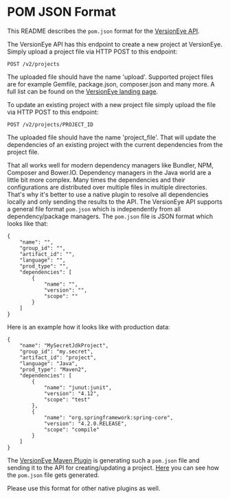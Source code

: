 # POM JSON Format

This README describes the `pom.json` format for the [VersionEye API](https://www.versioneye.com/api/). 

The VersionEye API has this endpoint to create a new project at VersionEye. Simply upload a project file via HTTP POST to this endpoint: 

```
POST /v2/projects
```

The uploaded file should have the name 'upload'. Supported project files are for example Gemfile, package.json, composer.json and many more. A full list can be found on the [VersionEye landing page](https://www.versioneye.com/). 

To update an existing project with a new project file simply upload the file via HTTP POST to this endpoint: 

```
POST /v2/projects/PROJECT_ID
```

The uploaded file should have the name 'project_file'. That will update the dependencies of an existing project with the current dependencies from the project file. 

That all works well for modern dependency managers like Bundler, NPM, Composer and Bower.IO. Dependency managers in the Java world are a little bit more complex. Many times the dependencies and their configurations are distributed over multiple files in multiple directories. That's why it's better to use a native plugin to resolve all dependencies locally and only sending the results to the API. The VersionEye API supports a general file format `pom.json` which is independently from all dependency/package managers. The `pom.json` file is JSON format which looks like that: 

```
{
    "name": "",
    "group_id": "",
    "artifact_id": "",
    "language": "", 
    "prod_type": "",
    "dependencies": [
        {
            "name": "",
            "version": "",
            "scope": ""
        }
    ]
}
```

Here is an example how it looks like with production data: 

```
{
    "name": "MySecretJdkProject",
    "group_id": "my.secret",
    "artifact_id": "project",
    "language": "Java", 
    "prod_type": "Maven2",
    "dependencies": [
        {
            "name": "junut:junit",
            "version": "4.12",
            "scope": "test"
        }, 
        {
            "name": "org.springframework:spring-core",
            "version": "4.2.0.RELEASE",
            "scope": "compile"
        }
    ]
}
```

The [VersionEye Maven Plugin](https://github.com/versioneye/versioneye_maven_plugin) is generating such a `pom.json` file and sending it to the API for creating/updating a project. [Here](https://github.com/versioneye/versioneye_maven_plugin/blob/master/src/main/java/com/versioneye/utils/JsonUtils.java#L111) you can see how the `pom.json` file gets generated. 

Please use this format for other native plugins as well. 
